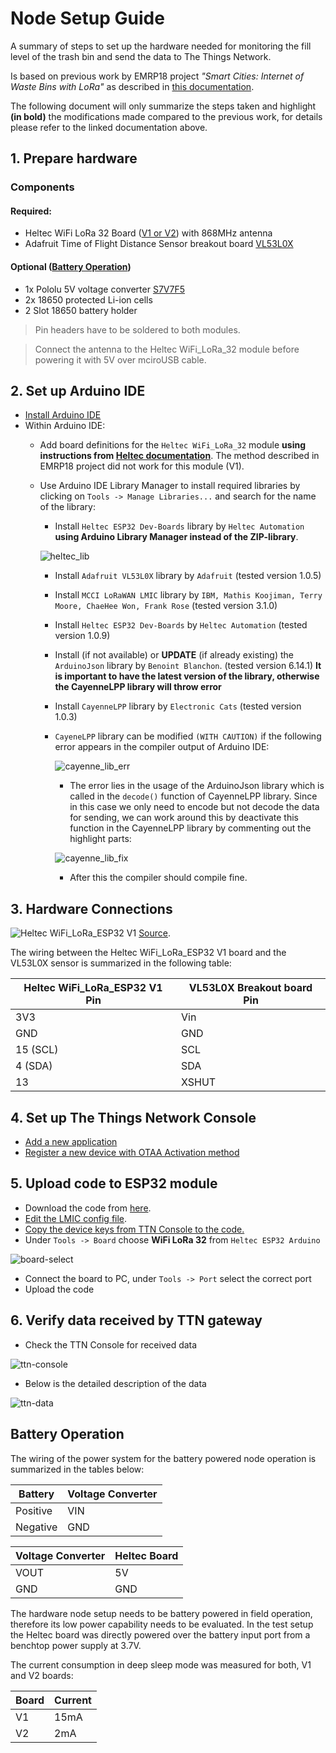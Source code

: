 # Node Setup Guide

A summary of steps to set up the hardware needed for monitoring the fill level of the trash bin and send the data to The Things Network.

Is based on previous work by EMRP18 project _"Smart Cities: Internet of Waste Bins with LoRa"_ as described in [this documentation](https://github.com/emrp/emrp2018_Moers_Trashbins/blob/master/documentation/from_sensor_to_ttn.md).

The following document will only summarize the steps taken and highlight **(in bold)** the modifications made compared to the previous work, for details please refer to the linked documentation above.

## 1. Prepare hardware
### Components
#### Required:
 - Heltec WiFi LoRa 32 Board ([V1 or V2](https://heltec.org/project/wifi-lora-32/?lang=en)) with 868MHz antenna
 - Adafruit Time of Flight Distance Sensor breakout board [VL53L0X](https://www.adafruit.com/product/3316)
#### Optional ([Battery Operation](https://github.com/yenthusiastic/EMRP19/blob/master/documentation/node_setup.md#battery-operation)) 
 - 1x Pololu 5V voltage converter [S7V7F5](https://www.pololu.com/product/2119)
 - 2x 18650 protected Li-ion cells
 - 2 Slot 18650 battery holder

> Pin headers have to be soldered to both modules. 

> Connect the antenna to the Heltec WiFi_LoRa_32 module before powering it with 5V over mciroUSB cable.

## 2. Set up Arduino IDE
- [Install Arduino IDE](https://github.com/emrp/emrp2018_Moers_Trashbins/blob/master/documentation/from_sensor_to_ttn.md#2-software-installation)
- Within Arduino IDE:
    - Add board definitions for the `Heltec WiFi_LoRa_32` module **using instructions from [Heltec documentation](https://docs.heltec.cn/#/en/user_manual/how_to_install_esp32_Arduino)**. The method described in EMRP18 project did not work for this module (V1).
    - Use Arduino IDE Library Manager to install required libraries by clicking on `Tools -> Manage Libraries...` and search for the name of the library:
        -  Install `Heltec ESP32 Dev-Boards` library by `Heltec Automation` **using Arduino Library Manager instead of the ZIP-library**.

        ![heltec_lib](../media/heltec-lib.PNG)

        - Install `Adafruit VL53L0X` library by `Adafruit` (tested version 1.0.5)
        - Install `MCCI LoRaWAN LMIC` library by `IBM, Mathis Koojiman, Terry Moore, ChaeHee Won, Frank Rose` (tested version 3.1.0)
        - Install `Heltec ESP32 Dev-Boards` by `Heltec Automation` (tested version 1.0.9)
        - Install (if not available) or **UPDATE** (if already existing) the `ArduinoJson` library by `Benoint Blanchon`. (tested version 6.14.1) **It is important to have the latest version of the library, otherwise the CayenneLPP library will throw error**
        - Install `CayenneLPP` library by `Electronic Cats` (tested version 1.0.3)
        - `CayeneLPP` library can be modified `(WITH CAUTION)` if the following error appears in the compiler output of Arduino IDE:

            ![cayenne_lib_err](../media/cayenne_lib_error.png)

            - The error lies in the usage of the ArduinoJson library which is called in the `decode()` function of CayenneLPP library. Since in this case we only need to encode but not decode the data for sending, we can work around this by deactivate this function in the CayenneLPP library by commenting out the highlight parts:

            ![cayenne_lib_fix](../media/cayenne_lib_fix.png)

            - After this the compiler should compile fine.

## 3. Hardware Connections
![Heltec WiFi_LoRa_ESP32 V1](https://github.com/yenthusiastic/EMRP19/blob/master/media/WIFI_LoRa_32_V1.png)
[Source](https://github.com/Heltec-Aaron-Lee/WiFi_Kit_series/blob/master/PinoutDiagram/WIFI_LoRa_32_V1.pdf).

The wiring between the Heltec WiFi_LoRa_ESP32 V1 board and the VL53L0X sensor is summarized in the following table:

Heltec WiFi_LoRa_ESP32 V1 Pin | VL53L0X Breakout board Pin 
---------|----------
 3V3 | Vin 
 GND | GND 
 15 (SCL) | SCL
 4 (SDA) | SDA
 13 | XSHUT 


## 4. Set up The Things Network Console
- [Add a new application](https://github.com/emrp/emrp2018_Moers_Trashbins/blob/master/documentation/from_sensor_to_ttn.md#41-setting-up-a-new-ttn-application)
- [Register a new device with OTAA Activation method](https://github.com/emrp/emrp2018_Moers_Trashbins/blob/master/documentation/from_sensor_to_ttn.md#43-registering-a-device)

## 5. Upload code to ESP32 module
- Download the code from [here](code/heltec_vl53l0x_ttn/heltec_vl53l0x_ttn.ino).
- [Edit the LMIC config file](https://github.com/emrp/emrp2018_Moers_Trashbins/blob/master/documentation/from_sensor_to_ttn.md#514-editing-the-lmic-config-file).
- [Copy the device keys from TTN Console to the code.](https://github.com/emrp/emrp2018_Moers_Trashbins/blob/master/documentation/from_sensor_to_ttn.md#512-device-keys)
- Under `Tools -> Board` choose **WiFi LoRa 32** from `Heltec ESP32 Arduino`

![board-select](../media/board.png)

- Connect the board to PC, under `Tools -> Port` select the correct port
- Upload the code

## 6. Verify data received by TTN gateway

- Check the TTN Console for received data

![ttn-console](../media/ttn_console.png)

- Below is the detailed description of the data

![ttn-data](../media/ttn_data.png)


## Battery Operation

The wiring of the power system for the battery powered node operation is summarized in the tables below:

Battery | Voltage Converter
---|---
Positive | VIN
Negative | GND


Voltage Converter | Heltec Board
---|---
VOUT | 5V
GND | GND


The hardware node setup needs to be battery powered in field operation, therefore its low power capability needs to be evaluated.
In the test setup the Heltec board was directly powered over the battery input port from a benchtop power supply at 3.7V. 

The current consumption in deep sleep mode was measured for both, V1 and V2 boards:

Board | Current
---|---
 V1 | 15mA
 V2 | 2mA


